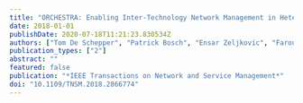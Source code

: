 ```yaml
---
title: "ORCHESTRA: Enabling Inter-Technology Network Management in Heterogeneous Wireless Networks"
date: 2018-01-01
publishDate: 2020-07-18T11:21:23.830534Z
authors: ["Tom De Schepper", "Patrick Bosch", "Ensar Zeljkovic", "Farouk Mahfoudhi", "Jetmir Haxhibeqiri", "Jeroen Hoebeke", "Jeroen Famaey", "Steven Latré"]
publication_types: ["2"]
abstract: ""
featured: false
publication: "*IEEE Transactions on Network and Service Management*"
doi: "10.1109/TNSM.2018.2866774"
---
```



